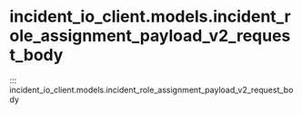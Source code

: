 # incident_io_client.models.incident_role_assignment_payload_v2_request_body

::: incident_io_client.models.incident_role_assignment_payload_v2_request_body